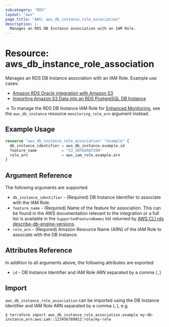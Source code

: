 ```yaml
---
subcategory: "RDS"
layout: "aws"
page_title: "AWS: aws_db_instance_role_association"
description: |-
  Manages an RDS DB Instance association with an IAM Role.
---
```


# Resource: aws_db_instance_role_association

Manages an RDS DB Instance association with an IAM Role. Example use cases:

* [Amazon RDS Oracle integration with Amazon S3](https://docs.aws.amazon.com/AmazonRDS/latest/UserGuide/oracle-s3-integration.html)
* [Importing Amazon S3 Data into an RDS PostgreSQL DB Instance](https://docs.aws.amazon.com/AmazonRDS/latest/UserGuide/USER_PostgreSQL.S3Import.html)

-> To manage the RDS DB Instance IAM Role for [Enhanced Monitoring](https://docs.aws.amazon.com/AmazonRDS/latest/UserGuide/USER_Monitoring.OS.html), see the `aws_db_instance` resource `monitoring_role_arn` argument instead.

## Example Usage

```terraform
resource "aws_db_instance_role_association" "example" {
  db_instance_identifier = aws_db_instance.example.id
  feature_name           = "S3_INTEGRATION"
  role_arn               = aws_iam_role.example.arn
}
```

## Argument Reference

The following arguments are supported:

* `db_instance_identifier` - (Required) DB Instance Identifier to associate with the IAM Role.
* `feature_name` - (Required) Name of the feature for association. This can be found in the AWS documentation relevant to the integration or a full list is available in the `SupportedFeatureNames` list returned by [AWS CLI rds describe-db-engine-versions](https://docs.aws.amazon.com/cli/latest/reference/rds/describe-db-engine-versions.html).
* `role_arn` - (Required) Amazon Resource Name (ARN) of the IAM Role to associate with the DB Instance.

## Attributes Reference

In addition to all arguments above, the following attributes are exported:

* `id` - DB Instance Identifier and IAM Role ARN separated by a comma (`,`)

## Import

`aws_db_instance_role_association` can be imported using the DB Instance Identifier and IAM Role ARN separated by a comma (`,`), e.g.

```
$ terraform import aws_db_instance_role_association.example my-db-instance,arn:aws:iam::123456789012:role/my-role
```
